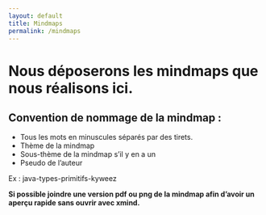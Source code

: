```yaml
---
layout: default
title: Mindmaps
permalink: /mindmaps
---
```


# Nous déposerons les mindmaps que nous réalisons ici.
## Convention de nommage de la mindmap :
* Tous les mots en minuscules séparés par des tirets.
* Thème de la mindmap
* Sous-thème de la mindmap s’il y en a un
* Pseudo de l’auteur

Ex : java-types-primitifs-kyweez  

**Si possible joindre une version pdf ou png de la mindmap afin d’avoir un aperçu rapide sans ouvrir avec xmind.**
